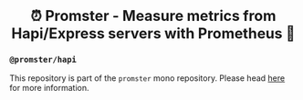 <p align="center">
  <b style="font-size: 25px">⏰ Promster - Measure metrics from Hapi/Express servers with Prometheus 🚦</b>
</p>

### `@promster/hapi`

This repository is part of the `promster` mono repository. Please head [here](https://github.com/tdeekens/promster) for more information.
